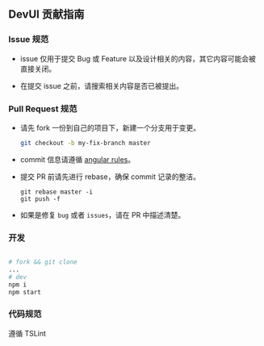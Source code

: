 ## DevUI 贡献指南

### Issue 规范

- issue 仅用于提交 Bug 或 Feature 以及设计相关的内容，其它内容可能会被直接关闭。

- 在提交 issue 之前，请搜索相关内容是否已被提出。


### Pull Request 规范

- 请先 fork 一份到自己的项目下，新建一个分支用于变更。

  ```bash
  git checkout -b my-fix-branch master
  ```

- commit 信息请遵循 [angular rules](https://github.com/angular/angular/blob/master/CONTRIBUTING.md#-commit-message-guidelines)。

- 提交 PR 前请先进行 rebase，确保 commit 记录的整洁。
  ```
  git rebase master -i
  git push -f
  ```

- 如果是修复 `bug` 或者 `issues`，请在 PR 中描述清楚。


### 开发

```bash

# fork && git clone
...
# dev
npm i 
npm start

```

### 代码规范
遵循 TSLint
